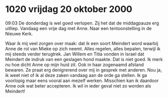 # 1020 vrijdag 20 oktober 2000
09:03	De donderdag is wel goed verlopen. Zij het dat de middagpauze erg uitliep. Vandaag een vrije dag met Anne. Naar een tentoonstelling in de Nieuwe Kerk.

Waar ik mij veel zorgen over maak: dat ik een soort Meindert word waarbij Anne de rol van Mieke op zich neemt. Alles regelen, alles bepalen, terwijl ik mij steeds verder terugtrek. Jan Willem en Titia vonden in Israel dat Meindert de indruk van een geslagen hond maakte. Dat is niet goed. Ik merk nu hoe dicht Anne op mijn  huid zit. Ook in haar zogenaamd afstand bewaren. Ze praat erg denigrerend over mij in gesprek met anderen. Nou ja, ik weet niet of ik al deze zaken vandaag aan de orde ga stellen. Ik ga voorlopig maar eens vooral aan mezelf werken. Misschien kan ik daardoor Anne ook wat beter accepteren. Ik wil in ieder geval niet zo worden als Meindert!
